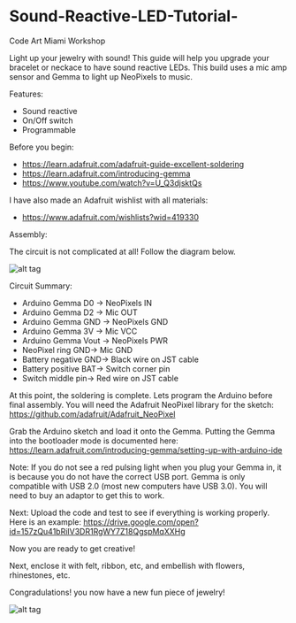 # Sound-Reactive-LED-Tutorial-
Code Art Miami Workshop

Light up your jewelry with sound!
This guide will help you upgrade your bracelet or neckace to have sound reactive LEDs. 
This build uses a mic amp sensor and Gemma to light up NeoPixels to music. 

Features:
- Sound reactive
- On/Off switch
- Programmable

Before you begin: 
- https://learn.adafruit.com/adafruit-guide-excellent-soldering
- https://learn.adafruit.com/introducing-gemma
- https://www.youtube.com/watch?v=U_Q3djsktQs 

I have also made an Adafruit wishlist with all materials: 
- https://www.adafruit.com/wishlists?wid=419330 

Assembly:

The circuit is not complicated at all! Follow the diagram below. 

![alt tag](http://www.taylorgandolfi.com/wp-content/uploads/2017/04/Screen-Shot-2017-04-17-at-7.38.50-PM.png)



Circuit Summary:
- Arduino Gemma D0 -> NeoPixels IN
- Arduino Gemma D2 -> Mic OUT
- Arduino Gemma GND -> NeoPixels GND
- Arduino Gemma 3V -> Mic VCC
- Arduino Gemma Vout -> NeoPixels PWR
- NeoPixel ring GND-> Mic GND
- Battery negative GND-> Black wire on JST cable
- Battery positive BAT-> Switch corner pin
- Switch middle pin-> Red wire on JST cable

At this point, the soldering is complete. Lets program the Arduino before final assembly. You will need the Adafruit NeoPixel library for the sketch: https://github.com/adafruit/Adafruit_NeoPixel 

Grab the Arduino sketch and load it onto the Gemma. Putting the Gemma into the bootloader mode is documented here: https://learn.adafruit.com/introducing-gemma/setting-up-with-arduino-ide 

Note: If you do not see a red pulsing light when you plug your Gemma in, it is because you do not have the correct USB port. Gemma is only compatible with USB 2.0 (most new computers have USB 3.0). You will need to buy an adaptor to get this to work. 

Next: 
Upload the code and test to see if everything is working properly. Here is an example: https://drive.google.com/open?id=157zQu41bRiIV3DR1RgWY7Z18QgspMqXXHg 

Now you are ready to get creative!

Next, enclose it with felt, ribbon, etc, and embellish with flowers, rhinestones, etc. 

Congradulations! you now have a new fun piece of jewelry! 

![alt tag](http://www.taylorgandolfi.com/wp-content/uploads/2017/02/IMG_20170219_194937.jpg)



